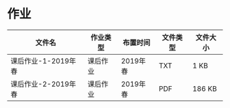 # 作业

文件名|作业类型|布置时间|文件类型|文件大小
---|---|---|---|---
课后作业-1-2019年春|课后作业|2019年春|TXT|1 KB
课后作业-2-2019年春|课后作业|2019年春|PDF|186 KB
